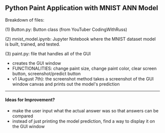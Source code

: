 ## Python Paint Application with MNIST ANN Model
Breakdown of files:

(1) Button.py: Button class (from YouTuber CodingWithRuss)

(2) mnist_model.ipynb: Jupyter Notebook where the MNIST dataset model is built, trained, and tested.

(3) paint.py: file that handles all of the GUI
- creates the GUI window
- FUNCTIONALITIES: change paint size, change paint color, clear screen button, screenshot/predict button
- v1 (August 7th): the screenshot method takes a screenshot of the GUI window canvas and prints out the model's prediction

---
#### Ideas for Improvement?
- make the user input what the actual answer was so that answers can be compared
- instead of just printing the model prediction, find a way to display it on the GUI window